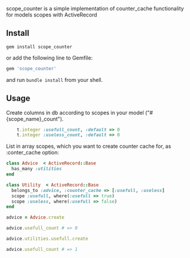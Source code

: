 scope_counter is a simple implementation of counter_cache functionality for models scopes with ActiveRecord

Install
--------

```shell
gem install scope_counter
```
or add the following line to Gemfile:

```ruby
gem 'scope_counter'
```
and run `bundle install` from your shell.

Usage
--------

Create columns in db according to scopes in your model ("#{scope_name}_count").

```ruby
    t.integer :usefull_count, :default => 0
    t.integer :useless_count, :default => 0
```
List in array scopes, which you want to create counter cache for, as :conter_cache option:

```ruby
class Advice  < ActiveRecord::Base
  has_many :utilities
end

class Utility  < ActiveRecord::Base
  belongs_to :advice, :counter_cache => [:usefull, :useless]
  scope :usefull, where(:usefull => true)
  scope :useless, where(:usefull => false)
end

advice = Advice.create

advice.usefull_count # => 0

advice.utilities.usefull.create

advice.usefull_count # => 1
```



